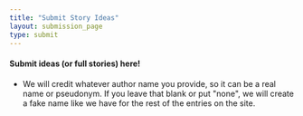 ```yaml
---
title: "Submit Story Ideas"
layout: submission_page
type: submit
---
```


#### Submit ideas (or full stories) here!


* We will credit whatever author name you provide, so it can be a real name or pseudonym. If you leave that blank or put "none", we will create a fake name like we have for the rest of the entries on the site.